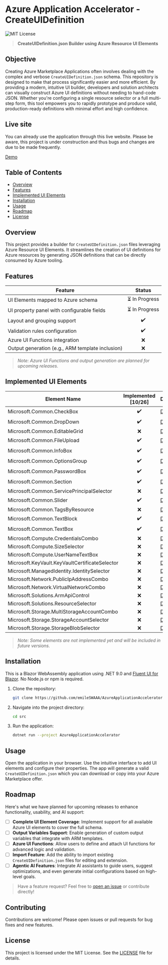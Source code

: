 # Azure Application Accelerator - CreateUIDefinition

![MIT License](https://img.shields.io/badge/license-MIT-blue.svg)

> **CreateUIDefinition.json Builder using Azure Resource UI Elements**

## Objective

Creating Azure Marketplace Applications often involves dealing with the complex and verbose `CreateUIDefinition.json` schema. This repository is designed to make that process significantly easier and more efficient. By providing a modern, intuitive UI builder, developers and solution architects can visually construct Azure UI definitions without needing to hand-code JSON. Whether you're configuring a single resource selector or a full multi-step form, this tool empowers you to rapidly prototype and produce valid, production-ready definitions with minimal effort and high confidence.

## Live site

You can already use the application through this live website.
Please be aware, this project is under construction and thus bugs and changes are due to be made frequently.

[Demo](https://amp-accelerator-hmhch0fuejbydpdb.swedencentral-01.azurewebsites.net/)

## Table of Contents

* [Overview](#overview)
* [Features](#features)
* [Implemented UI Elements](#implemented-ui-elements)
* [Installation](#installation)
* [Usage](#usage)
* [Roadmap](#roadmap)
* [License](#license)

## Overview

This project provides a builder for `CreateUIDefinition.json` files leveraging Azure Resource UI Elements. It streamlines the creation of UI definitions for Azure resources by generating JSON definitions that can be directly consumed by Azure tooling.

## Features

| Feature                                          |     Status    |
| ------------------------------------------------ | :-----------: |
| UI Elements mapped to Azure schema               | ⏳ In Progress |
| UI property panel with configurable fields       | ⏳ In Progress |
| Layout and grouping support                      |       ✔️      |
| Validation rules configuration                   |       ✔️      |
| Azure UI Functions integration                   |       ❌       |
| Output generation (e.g., ARM template inclusion) |       ❌       |

> *Note: Azure UI Functions and output generation are planned for upcoming releases.*

## Implemented UI Elements

| Element Name                                   | Implemented [10/26] | Documentation                                                                                                                              |
| ---------------------------------------------- | :---------: | ------------------------------------------------------------------------------------------------------------------------------------------ |
| Microsoft.Common.CheckBox                      |      ✔️     | [Docs](https://learn.microsoft.com/en-us/azure/azure-resource-manager/managed-applications/microsoft-common-checkbox)                      |
| Microsoft.Common.DropDown                      |      ✔️     | [Docs](https://learn.microsoft.com/en-us/azure/azure-resource-manager/managed-applications/microsoft-common-dropdown)                      |
| Microsoft.Common.EditableGrid                  |      ❌     | [Docs](https://learn.microsoft.com/en-us/azure/azure-resource-manager/managed-applications/microsoft-common-editablegrid)                  |
| Microsoft.Common.FileUpload                    |      ✔️     | [Docs](https://learn.microsoft.com/en-us/azure/azure-resource-manager/managed-applications/microsoft-common-fileupload)                    |
| Microsoft.Common.InfoBox                       |      ✔️     | [Docs](https://learn.microsoft.com/en-us/azure/azure-resource-manager/managed-applications/microsoft-common-infobox)                       |
| Microsoft.Common.OptionsGroup                  |      ✔️     | [Docs](https://learn.microsoft.com/en-us/azure/azure-resource-manager/managed-applications/microsoft-common-optionsgroup)                  |
| Microsoft.Common.PasswordBox                   |      ✔️     | [Docs](https://learn.microsoft.com/en-us/azure/azure-resource-manager/managed-applications/microsoft-common-passwordbox)                   |
| Microsoft.Common.Section                       |      ✔️     | [Docs](https://learn.microsoft.com/en-us/azure/azure-resource-manager/managed-applications/microsoft-common-section)                       |
| Microsoft.Common.ServicePrincipalSelector      |      ❌     | [Docs](https://learn.microsoft.com/en-us/azure/azure-resource-manager/managed-applications/microsoft-common-serviceprincipalselector)      |
| Microsoft.Common.Slider                        |      ✔️     | [Docs](https://learn.microsoft.com/en-us/azure/azure-resource-manager/managed-applications/microsoft-common-slider)                        |
| Microsoft.Common.TagsByResource                |      ❌     | [Docs](https://learn.microsoft.com/en-us/azure/azure-resource-manager/managed-applications/microsoft-common-tagsbyresource)                |
| Microsoft.Common.TextBlock                     |      ✔️     | [Docs](https://learn.microsoft.com/en-us/azure/azure-resource-manager/managed-applications/microsoft-common-textblock)                     |
| Microsoft.Common.TextBox                       |      ✔️     | [Docs](https://learn.microsoft.com/en-us/azure/azure-resource-manager/managed-applications/microsoft-common-textbox)                       |
| Microsoft.Compute.CredentialsCombo             |      ❌     | [Docs](https://learn.microsoft.com/en-us/azure/azure-resource-manager/managed-applications/microsoft-compute-credentialscombo)             |
| Microsoft.Compute.SizeSelector                 |      ❌     | [Docs](https://learn.microsoft.com/en-us/azure/azure-resource-manager/managed-applications/microsoft-compute-sizeselector)                 |
| Microsoft.Compute.UserNameTextBox              |      ❌     | [Docs](https://learn.microsoft.com/en-us/azure/azure-resource-manager/managed-applications/microsoft-compute-usernametextbox)              |
| Microsoft.KeyVault.KeyVaultCertificateSelector |      ❌      | [Docs](https://learn.microsoft.com/en-us/azure/azure-resource-manager/managed-applications/microsoft-keyvault-keyvaultcertificateselector) |
| Microsoft.ManagedIdentity.IdentitySelector     |      ❌      | [Docs](https://learn.microsoft.com/en-us/azure/azure-resource-manager/managed-applications/microsoft-managedidentity-identityselector)     |
| Microsoft.Network.PublicIpAddressCombo         |      ❌      | [Docs](https://learn.microsoft.com/en-us/azure/azure-resource-manager/managed-applications/microsoft-network-publicipaddresscombo)         |
| Microsoft.Network.VirtualNetworkCombo          |      ❌      | [Docs](https://learn.microsoft.com/en-us/azure/azure-resource-manager/managed-applications/microsoft-network-virtualnetworkcombo)          |
| Microsoft.Solutions.ArmApiControl              |      ❌      | [Docs](https://learn.microsoft.com/en-us/azure/azure-resource-manager/managed-applications/microsoft-solutions-armapicontrol)              |
| Microsoft.Solutions.ResourceSelector           |      ❌      | [Docs](https://learn.microsoft.com/en-us/azure/azure-resource-manager/managed-applications/microsoft-solutions-resourceselector)           |
| Microsoft.Storage.MultiStorageAccountCombo     |      ❌      | [Docs](https://learn.microsoft.com/en-us/azure/azure-resource-manager/managed-applications/microsoft-storage-multistorageaccountcombo)     |
| Microsoft.Storage.StorageAccountSelector       |      ❌      | [Docs](https://learn.microsoft.com/en-us/azure/azure-resource-manager/managed-applications/microsoft-storage-storageaccountselector)       |
| Microsoft.Storage.StorageBlobSelector          |      ❌      | [Docs](https://learn.microsoft.com/en-us/azure/azure-resource-manager/managed-applications/microsoft-storage-storageblobselector)          |

> *Note: Some elements are not implemented yet and will be included in future versions.*

## Installation

This is a Blazor WebAssembly application using .NET 9.0 and [Fluent UI for Blazor](https://github.com/microsoft/fluentui-blazor). No Node.js or npm is required.

1. Clone the repository:

   ```bash
   git clone https://github.com/emileSWAAA/AzureApplicationAccelerator.git
   ```
2. Navigate into the project directory:

   ```bash
   cd src
   ```
3. Run the application:

   ```bash
   dotnet run --project AzureApplicationAccelerator
   ```

## Usage

Open the application in your browser. Use the intuitive interface to add UI elements and configure their properties. The app will generate a valid `CreateUIDefinition.json` which you can download or copy into your Azure Marketplace offer.

## Roadmap

Here's what we have planned for upcoming releases to enhance functionality, usability, and AI support:

* [ ] **Complete UI Element Coverage**: Implement support for all available Azure UI elements to cover the full schema.
* [ ] **Output Variables Support**: Enable generation of custom output variables that integrate with ARM templates.
* [ ] **Azure UI Functions**: Allow users to define and attach UI functions for advanced logic and validation.
* [ ] **Import Feature**: Add the ability to import existing `CreateUIDefinition.json` files for editing and extension.
* [ ] **Agentic AI Features**: Integrate AI assistants to guide users, suggest optimizations, and even generate initial configurations based on high-level goals.

> Have a feature request? Feel free to [open an issue](https://github.com/emileSWAAA/AzureApplicationAccelerator/issues) or contribute directly!

## Contributing

Contributions are welcome! Please open issues or pull requests for bug fixes and new features.

## License

This project is licensed under the MIT License. See the [LICENSE](LICENSE) file for details.
